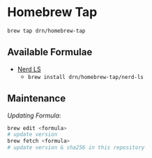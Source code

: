 # Homebrew Tap

`brew tap drn/homebrew-tap`

## Available Formulae

* [Nerd LS](https://github.com/drn/nerd-ls)
  * `brew install drn/homebrew-tap/nerd-ls`

## Maintenance

*Updating Formula*:

```bash
brew edit <formula>
# update version
brew fetch <formula>
# update version & sha256 in this repository
```
